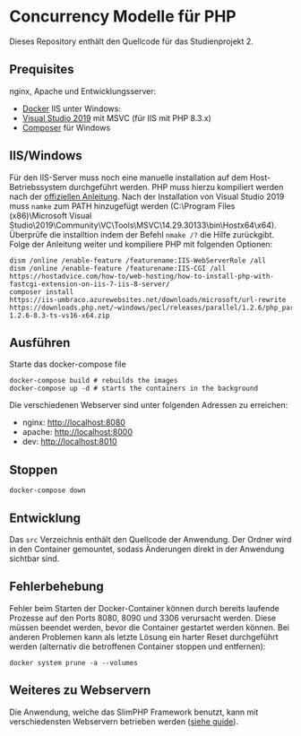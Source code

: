 # Concurrency Modelle für PHP
Dieses Repository enthält den Quellcode für das Studienprojekt 2.

## Prequisites
nginx, Apache und Entwicklungsserver:
- [Docker](https://docs.docker.com/get-docker/)
IIS unter Windows:
- [Visual Studio 2019](https://www.computerbase.de/downloads/systemtools/entwicklung/visual-studio-2019/) mit MSVC (für IIS mit PHP 8.3.x)
- [Composer](https://getcomposer.org/Composer-Setup.exe) für Windows

## IIS/Windows
Für den IIS-Server muss noch eine manuelle installation auf dem Host-Betriebssystem durchgeführt werden. 
PHP muss hierzu kompiliert werden nach der [offiziellen Anleitung](https://wiki.php.net/internals/windows/stepbystepbuild_sdk_2). 
Nach der Installation von Visual Studio 2019 muss `namke` zum PATH hinzugefügt werden 
(C:\Program Files (x86)\Microsoft Visual Studio\2019\Community\VC\Tools\MSVC\14.29.30133\bin\Hostx64\x64). 
Überprüfe die installtion indem der Befehl `nmake /?` die Hilfe zurückgibt. 
Folge der Anleitung weiter und kompiliere PHP mit folgenden Optionen:
```shell
dism /online /enable-feature /featurename:IIS-WebServerRole /all
dism /online /enable-feature /featurename:IIS-CGI /all
https://hostadvice.com/how-to/web-hosting/how-to-install-php-with-fastcgi-extension-on-iis-7-iis-8-server/
composer install
https://iis-umbraco.azurewebsites.net/downloads/microsoft/url-rewrite
https://downloads.php.net/~windows/pecl/releases/parallel/1.2.6/php_parallel-1.2.6-8.3-ts-vs16-x64.zip
```

## Ausführen
Starte das docker-compose file
```shell
docker-compose build # rebuilds the images
docker-compose up -d # starts the containers in the background
```
Die verschiedenen Webserver sind unter folgenden Adressen zu erreichen:
- nginx: [http://localhost:8080](http://localhost:8080)
- apache: [http://localhost:8000](http://localhost:8000)
- dev: [http://localhost:8010](http://localhost:8010)

## Stoppen
```shell
docker-compose down
```



## Entwicklung
Das `src` Verzeichnis enthält den Quellcode der Anwendung. Der Ordner wird in den Container gemountet, sodass Änderungen direkt in der Anwendung sichtbar sind.

## Fehlerbehebung
Fehler beim Starten der Docker-Container können durch bereits laufende Prozesse auf den Ports 8080, 8090 und 3306 verursacht werden. Diese müssen beendet werden, bevor die Container gestartet werden können. Bei anderen Problemen kann als letzte Lösung ein harter Reset durchgeführt werden (alternativ die betroffenen Container stoppen und entfernen):
```shell
docker system prune -a --volumes
```

## Weiteres zu Webservern
Die Anwendung, welche das SlimPHP Framework benutzt, kann mit verschiedensten Webservern betrieben werden ([siehe guide](https://www.slimframework.com/docs/v4/start/web-servers.html)).
